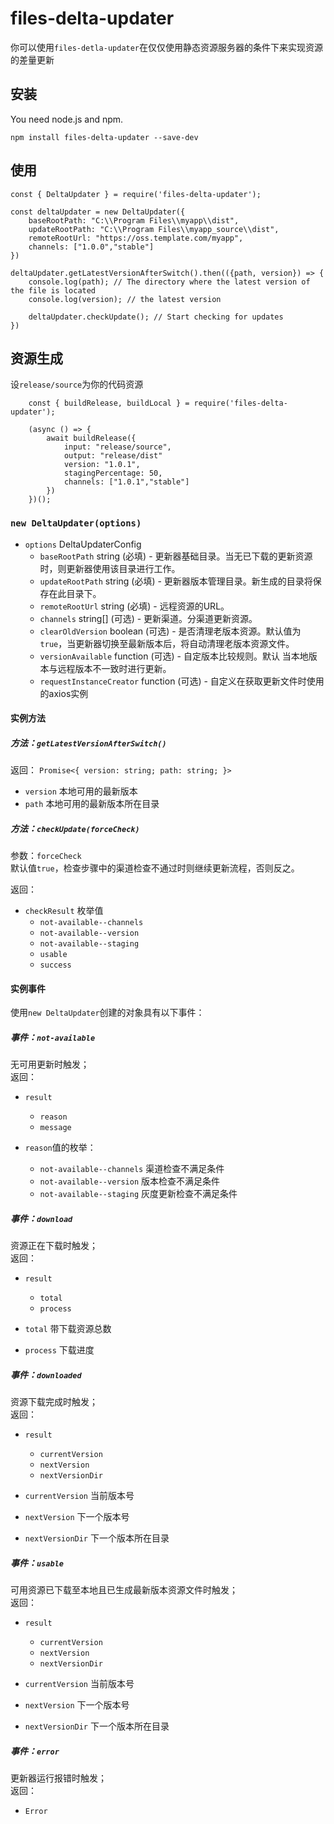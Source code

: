 
# files-delta-updater

你可以使用`files-detla-updater`在仅仅使用静态资源服务器的条件下来实现资源的差量更新

## 安装

You need node.js and npm.

```
npm install files-delta-updater --save-dev
```

## 使用

```Node
const { DeltaUpdater } = require('files-delta-updater');

const deltaUpdater = new DeltaUpdater({
	baseRootPath: "C:\\Program Files\\myapp\\dist",
	updateRootPath: "C:\\Program Files\\myapp_source\\dist",
	remoteRootUrl: "https://oss.template.com/myapp", 
	channels: ["1.0.0","stable"]
})

deltaUpdater.getLatestVersionAfterSwitch().then(({path, version}) => {
	console.log(path); // The directory where the latest version of the file is located
	console.log(version); // the latest version

	deltaUpdater.checkUpdate(); // Start checking for updates
})
```

## 资源生成

设`release/source`为你的代码资源

```Node
	const { buildRelease, buildLocal } = require('files-delta-updater');

	(async () => {
		await buildRelease({
			input: "release/source",
			output: "release/dist"
			version: "1.0.1",
			stagingPercentage: 50,
			channels: ["1.0.1","stable"]
		})
	})();

```


### `new DeltaUpdater(options)`
- `options` DeltaUpdaterConfig
	- `baseRootPath` string (必填) - 更新器基础目录。当无已下载的更新资源时，则更新器使用该目录进行工作。
	- `updateRootPath` string (必填) - 更新器版本管理目录。新生成的目录将保存在此目录下。
	- `remoteRootUrl` string (必填) - 远程资源的URL。
	- `channels` string[] (可选) - 更新渠道。分渠道更新资源。
	- `clearOldVersion` boolean (可选) - 是否清理老版本资源。默认值为`true`，当更新器切换至最新版本后，将自动清理老版本资源文件。
	- `versionAvailable` function (可选) - 自定版本比较规则。默认 当本地版本与远程版本不一致时进行更新。
	- `requestInstanceCreator` function (可选) - 自定义在获取更新文件时使用的axios实例

#### 实例方法

##### 方法：`getLatestVersionAfterSwitch()`

返回： `Promise<{ version: string; path: string; }>`

- `version` 本地可用的最新版本
- `path` 本地可用的最新版本所在目录

##### 方法：`checkUpdate(forceCheck)`

参数：`forceCheck`<br>
默认值`true`，检查步骤中的渠道检查不通过时则继续更新流程，否则反之。

返回： 
- `checkResult` 枚举值
	- `not-available--channels`
	- `not-available--version`
	- `not-available--staging`
	- `usable`
	- `success`


#### 实例事件

使用`new DeltaUpdater`创建的对象具有以下事件：

##### 事件：`not-available`

无可用更新时触发；<br>
返回：
- `result`
	- `reason` 
	- `message`

- `reason`值的枚举：
	- `not-available--channels` 渠道检查不满足条件
	- `not-available--version` 版本检查不满足条件
	- `not-available--staging` 灰度更新检查不满足条件

##### 事件：`download`

资源正在下载时触发；<br>
返回：
- `result`
	- `total` 
	- `process`

 - `total` 带下载资源总数
 - `process` 下载进度

##### 事件：`downloaded`

资源下载完成时触发；<br>
返回：
- `result`
	- `currentVersion` 
	- `nextVersion`
	- `nextVersionDir`

 - `currentVersion` 当前版本号
 - `nextVersion` 下一个版本号
 - `nextVersionDir` 下一个版本所在目录
##### 事件：`usable`

可用资源已下载至本地且已生成最新版本资源文件时触发；<br>
返回：
- `result`
	- `currentVersion` 
	- `nextVersion`
	- `nextVersionDir`

 - `currentVersion` 当前版本号
 - `nextVersion` 下一个版本号
 - `nextVersionDir` 下一个版本所在目录

##### 事件：`error`

更新器运行报错时触发；<br>
返回：
- `Error`



